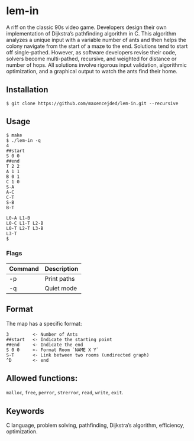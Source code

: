 # lem-in
A riff on the classic 90s video game. Developers design their own implementation of Dijkstra’s pathfinding algorithm in C. This algorithm analyzes a unique input with a variable number of ants and then helps the colony navigate from the start of a maze to the end. Solutions tend to start off single-pathed. However, as software developers revise their code, solvers become multi-pathed, recursive, and weighted for distance or number of hops. All solutions involve rigorous input validation, algorithmic optimization, and a graphical output to watch the ants find their home.

## Installation
```console
$ git clone https://github.com/maxencejded/lem-in.git --recursive
```

## Usage
```console
$ make
$ ./lem-in -q
4
##start
S 0 0
##end
T 2 2
A 1 1
B 0 1
C 1 0
S-A
A-C
C-T
S-B
B-T

L0-A L1-B
L0-C L1-T L2-B
L0-T L2-T L3-B
L3-T
$
```

### Flags
| Command | Description |
| ------ | ------ |
| -p | Print paths |
| -q | Quiet mode |

## Format
The map has a specific format:
```console
3         <- Number of Ants
##start   <- Indicate the starting point
##end     <- Indicate the end
S 0 0     <- Format Room `NAME X Y`
S-T       <- Link between two rooms (undirected graph)
^D        <- end
```

## Allowed functions:
`malloc`, `free`, `perror`, `strerror`, `read`, `write`, `exit`.
## Keywords
C language, problem solving, pathfinding, Dijkstra’s algorithm, efficiency, optimization.
